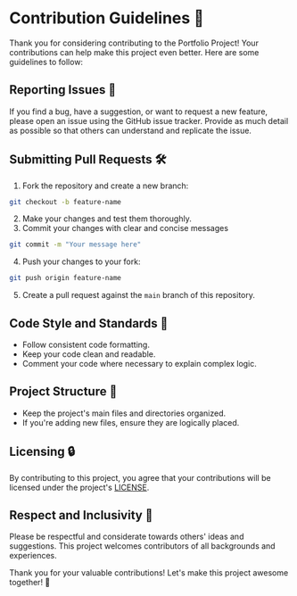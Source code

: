 # Contribution Guidelines 🤝

Thank you for considering contributing to the Portfolio Project! Your contributions can help make this project even better. Here are some guidelines to follow:

## Reporting Issues 🐞

If you find a bug, have a suggestion, or want to request a new feature, please open an issue using the GitHub issue tracker. Provide as much detail as possible so that others can understand and replicate the issue.

## Submitting Pull Requests 🛠️

1. Fork the repository and create a new branch:

```bash
git checkout -b feature-name
```

2. Make your changes and test them thoroughly.
3. Commit your changes with clear and concise messages

```bash
git commit -m "Your message here"
```

4. Push your changes to your fork:

```bash
git push origin feature-name
```

5. Create a pull request against the `main` branch of this repository.

## Code Style and Standards 📝

- Follow consistent code formatting.
- Keep your code clean and readable.
- Comment your code where necessary to explain complex logic.

## Project Structure 📂

- Keep the project's main files and directories organized.
- If you're adding new files, ensure they are logically placed.

## Licensing 🔒

By contributing to this project, you agree that your contributions will be licensed under the project's [LICENSE](LICENSE).

## Respect and Inclusivity 🌈

Please be respectful and considerate towards others' ideas and suggestions. This project welcomes contributors of all backgrounds and experiences.

Thank you for your valuable contributions! Let's make this project awesome together! 🚀

